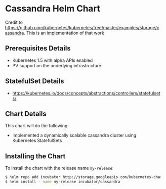 # Cassandra Helm Chart

Credit to https://github.com/kubernetes/kubernetes/tree/master/examples/storage/cassandra. This is an implementation of that work

## Prerequisites Details
* Kubernetes 1.5 with alpha APIs enabled
* PV support on the underlying infrastructure

## StatefulSet Details
* https://kubernetes.io/docs/concepts/abstractions/controllers/statefulsets/

## Chart Details
This chart will do the following:

* Implemented a dynamically scalable cassandra cluster using Kubernetes StatefulSets

## Installing the Chart

To install the chart with the release name `my-release`:

```bash
$ helm repo add incubator http://storage.googleapis.com/kubernetes-charts-incubator
$ helm install --name my-release incubator/cassandra
```

